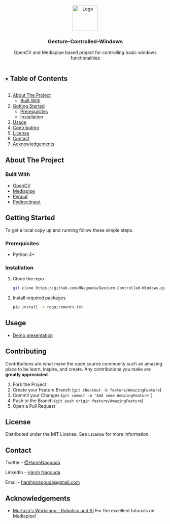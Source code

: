 <!-- PROJECT LOGO XYZ-->
<br />
<p align="center">
  <a href="https://github.com/HNagouda/Gesture-Controlled-Windows">
    <img src="images/logo.png" alt="Logo" width="80" height="80">
  </a>

  <h3 align="center">Gesture-Controlled-Windows</h3>

  <p align="center">
    OpenCV and Mediapipe based project for controlling basic windows functionalities
  </p>
</p>



<!-- TABLE OF CONTENTS -->
<details open="open">
  <summary><h2 style="display: inline-block">Table of Contents</h2></summary>
  <ol>
    <li>
      <a href="#about-the-project">About The Project</a>
      <ul>
        <li><a href="#built-with">Built With</a></li>
      </ul>
    </li>
    <li>
      <a href="#getting-started">Getting Started</a>
      <ul>
        <li><a href="#prerequisites">Prerequisites</a></li>
        <li><a href="#installation">Installation</a></li>
      </ul>
    </li>
    <li><a href="#usage">Usage</a></li>
    <li><a href="#contributing">Contributing</a></li>
    <li><a href="#license">License</a></li>
    <li><a href="#contact">Contact</a></li>
    <li><a href="#acknowledgements">Acknowledgements</a></li>
  </ol>
</details>



<!-- ABOUT THE PROJECT -->
## About The Project
### Built With

* [OpenCV](https://opencv.org/)
* [Mediapipe](https://mediapipe.dev/)
* [Pynput](https://pynput.readthedocs.io/en/latest/index.html)
* [Pydirectinput](https://github.com/learncodebygaming/pydirectinput)

<!-- GETTING STARTED -->
## Getting Started

To get a local copy up and running follow these simple steps.

### Prerequisites

* Python 3+
 

### Installation

1. Clone the repo
   ```sh
   git clone https://github.com/HNagouda/Gesture-Controlled-Windows.git
   ```
2. Install required packages
   ```sh
   pip install -r requirements.txt
   ```



<!-- USAGE EXAMPLES -->
## Usage

* [Demo presentation](https://youtu.be/NQLZDLyJlf0)

<!-- CONTRIBUTING -->
## Contributing

Contributions are what make the open source community such an amazing place to be learn, inspire, and create. Any contributions you make are **greatly appreciated**.

1. Fork the Project
2. Create your Feature Branch (`git checkout -b feature/AmazingFeature`)
3. Commit your Changes (`git commit -m 'Add some AmazingFeature'`)
4. Push to the Branch (`git push origin feature/AmazingFeature`)
5. Open a Pull Request



<!-- LICENSE -->
## License

Distributed under the MIT License. See `LICENSE` for more information.



<!-- CONTACT -->
## Contact

Twitter - [@HarshNagouda](https://twitter.com/@HarshNagouda) 

LinkedIn - [Harsh Nagouda](https://www.linkedin.com/in/harsh-nagouda-5732b11a6/)

Email - harshpnagouda@gmail.com
<!-- ACKNOWLEDGEMENTS -->
## Acknowledgements

* [Murtaza's Workshop - Robotics and AI](https://www.youtube.com/c/MurtazasWorkshopRoboticsandAI)
  For the excellent tutorials on Mediapipe!
    
<!-- MARKDOWN LINKS & IMAGES -->
<!-- https://www.markdownguide.org/basic-syntax/#reference-style-links -->
[contributors-shield]: https://img.shields.io/github/contributors/HNagouda/repo.svg?style=for-the-badge
[contributors-url]: https://github.com/HNagouda/Gesture-Controlled-Windows/graphs/contributors
[forks-shield]: https://img.shields.io/github/forks/HNagouda/repo.svg?style=for-the-badge
[forks-url]: https://github.com/HNagouda/Gesture-Controlled-Windows/network/members
[stars-shield]: https://img.shields.io/github/stars/HNagouda/repo.svg?style=for-the-badge
[stars-url]: https://github.com/HNagouda/Gesture-Controlled-Windows/stargazers
[issues-shield]: https://img.shields.io/github/issues/HNagouda/repo.svg?style=for-the-badge
[issues-url]: https://github.com/HNagouda/Gesture-Controlled-Windows/issues
[license-shield]: https://img.shields.io/github/license/HNagouda/repo.svg?style=for-the-badge
[license-url]: https://github.com/HNagouda/Gesture-Controlled-Windows/blob/master/LICENSE.txt
[linkedin-shield]: https://img.shields.io/badge/-LinkedIn-black.svg?style=for-the-badge&logo=linkedin&colorB=555
[linkedin-url]: https://linkedin.com/in/HNagouda
